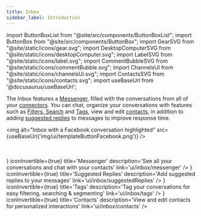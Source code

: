 ```yaml
---
title: Inbox
sidebar_label: Introduction
---
```


import ButtonBoxList from "@site/src/components/ButtonBoxList";
import ButtonBox from "@site/src/components/ButtonBox";
import GearSVG from "@site/static/icons/gear.svg";
import DesktopComputerSVG from "@site/static/icons/desktopComputer.svg";
import LabelSVG from "@site/static/icons/label.svg";
import CommentBubbleSVG from "@site/static/icons/commentBubble.svg";
import ChannelsUI from "@site/static/icons/channelsUi.svg";
import ContactsSVG from "@site/static/icons/contacts.svg";
import useBaseUrl from '@docusaurus/useBaseUrl';

The Inbox features a [Messenger](messenger), filled with the conversations from all of your [connectors](sources/introduction.md). You can chat, organize your conversations with features such as [Filters, Search](messenger#search-and-filter) and [Tags](tags), view and edit [contacts](contacts), in addition to adding [suggested replies](suggestedReplies) to messages to improve response time.

<img alt="Inbox with a Facebook conversation highlighted" src={useBaseUrl('img/ui/templateButtonFacebook.png')} />

<br/>
<br/>

<ButtonBoxList>
    <ButtonBox
        icon={<DesktopComputerSVG />}
        iconInvertible={true}
        title='Messenger'
        description='See all your conversations and chat with your contacts'
        link='ui/inbox/messenger'
    />
        <ButtonBox
        icon={<CommentBubbleSVG />}
        iconInvertible={true}
        title='Suggested Replies'
        description='Add suggested replies to your messages'
        link='ui/inbox/suggestedReplies'
    />
    <ButtonBox
        icon={<LabelSVG />}
        iconInvertible={true}
        title='Tags'
        description='Tag your conversations for easy filtering, searching & segmenting'
        link='ui/inbox/tags'
    />    
    <ButtonBox
        icon={<ContactsSVG />}
        iconInvertible={true}
        title='Contacts'
        description='View and edit contacts for personalized interactions'
        link='ui/inbox/contacts'
    />
</ButtonBoxList>
